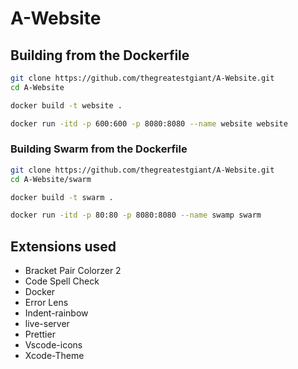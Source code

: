 # A-Website

## Building from the Dockerfile
```sh
git clone https://github.com/thegreatestgiant/A-Website.git
cd A-Website
```

```sh
docker build -t website .
```

```sh
docker run -itd -p 600:600 -p 8080:8080 --name website website
```

### Building Swarm from the Dockerfile
```sh
git clone https://github.com/thegreatestgiant/A-Website.git
cd A-Website/swarm
```

```sh
docker build -t swarm .
```

```sh
docker run -itd -p 80:80 -p 8080:8080 --name swamp swarm
```

## Extensions used
 - Bracket Pair Colorzer 2
 - Code Spell Check
 - Docker
 - Error Lens
 - Indent-rainbow
 - live-server
 - Prettier
 - Vscode-icons
 - Xcode-Theme
